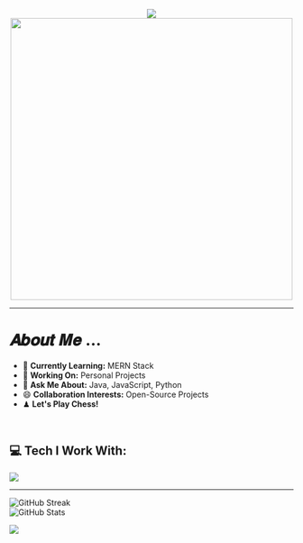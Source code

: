 <p align="center">
  <img src="https://readme-typing-svg.demolab.com?font=Comic&weight=900&size=32&duration=4000&pause=500&color=37E6F7&background=2EC02800&center=true&random=false&width=500&lines=Hi!+I+am+Subhranil;Full+Stack+Developer">
  <br/>
  <img src="https://user-images.githubusercontent.com/106914208/213787558-aac27827-0e53-4125-9de9-23d6e18470ec.gif" width="500"/>
</p>

---

#  𝑨𝒃𝒐𝒖𝒕 𝑴𝒆 ... <img align="center" src="https://user-images.githubusercontent.com/106914208/213806625-795bf34c-ff4c-47ec-a094-c2b538209d9e.gif" width="15" />
- 🌱 **Currently Learning:** MERN Stack
- 🔭 **Working On:** Personal Projects
- 💬 **Ask Me About:** Java, JavaScript, Python
- 😄 **Collaboration Interests:** Open-Source Projects
- ♟ **Let's Play Chess!** 

<br/>

## 💻 Tech I Work With:

<img src="https://skillicons.dev/icons?i=androidstudio,appwrite,atom,aws,bash,bootstrap,bun,c,cpp,cloudflare,codepen,css,docker,dynamodb,express,figma,firebase,flask,gcp,git,github,gitlab,graphql,heroku,html,htmx,java,js,jest,kafka,linux,md,matlab,mongodb,mysql,netlify,nextjs,nginx,nodejs,npm,opencv,ps,php,postgres,postman,powershell,prisma,py,rabbitmq,react,redis,redux,regex,replit,sqlite,stackoverflow,sublime,supabase,tailwind,ts,ubuntu,vercel,vim,vite,vscode,windows,yarn" />

---

![GitHub Streak](https://streak-stats.demolab.com?user=subhranil002&theme=chartreuse-dark&hide_border=true&border_radius=4.2&date_format=j%20M%5B%20Y%5D&card_width=500&card_height=200)<br/>
![GitHub Stats](https://github-readme-stats.vercel.app/api/top-langs/?username=subhranil002&theme=chartreuse-dark&hide_border=true&include_all_commits=false&count_private=false&layout=compact&card_width=500)

![](https://visitcount.itsvg.in/api?id=subhranil002&label=Profile%20Views&pretty=true)
